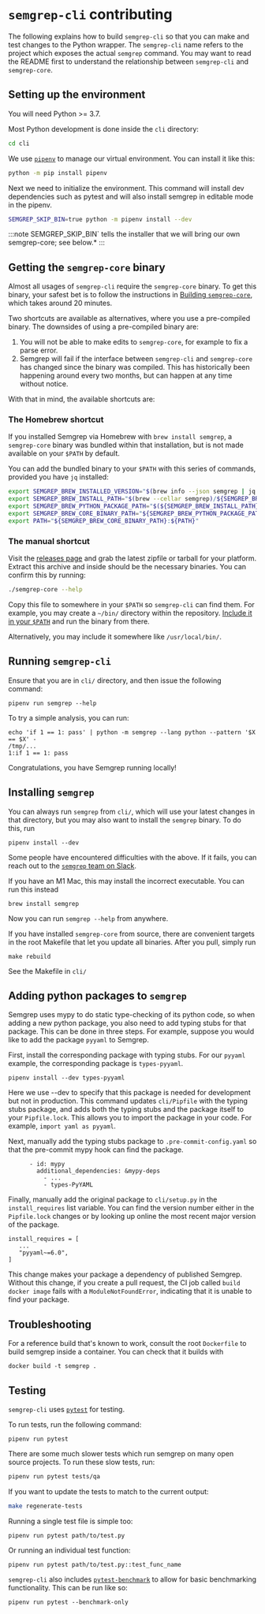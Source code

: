# `semgrep-cli` contributing


The following explains how to build `semgrep-cli` so that you can make and test changes to the Python wrapper.
The `semgrep-cli` name refers to the project which exposes the actual `semgrep` command.
You may want to read the README first to understand the relationship between `semgrep-cli` and `semgrep-core`.
## Setting up the environment

You will need Python >= 3.7.

Most Python development is done inside the `cli` directory:

```bash
cd cli
```

We use [`pipenv`](https://github.com/pypa/pipenv) to manage our virtual environment.
You can install it like this:

```bash
python -m pip install pipenv
```

Next we need to initialize the environment.
This command will install dev dependencies such as pytest and will also install semgrep in editable mode in the pipenv.

```bash
SEMGREP_SKIP_BIN=true python -m pipenv install --dev
```

:::note
SEMGREP_SKIP_BIN` tells the installer that we will bring our own semgrep-core; see below.*
:::

## Getting the `semgrep-core` binary

Almost all usages of `semgrep-cli` require the `semgrep-core` binary.
To get this binary,
your safest bet is to follow the instructions in [Building `semgrep-core`](semgrep-core-contributing.md#building-semgrep-core),
which takes around 20 minutes.

Two shortcuts are available as alternatives,
where you use a pre-compiled binary.
The downsides of using a pre-compiled binary are:

1. You will not be able to make edits to `semgrep-core`,
   for example to fix a parse error.
2. Semgrep will fail if the interface between `semgrep-cli` and `semgrep-core` has changed
   since the binary was compiled.
   This has historically been happening around every two months,
   but can happen at any time without notice.

With that in mind, the available shortcuts are:
### The Homebrew shortcut

If you installed Semgrep via Homebrew with `brew install semgrep`,
a `semgrep-core` binary was bundled within that installation,
but is not made available on your `$PATH` by default.

You can add the bundled binary to your `$PATH` with this series of commands,
provided you have `jq` installed:

```bash
export SEMGREP_BREW_INSTALLED_VERSION="$(brew info --json semgrep | jq '.[0].installed[0].version' -r)"
export SEMGREP_BREW_INSTALL_PATH="$(brew --cellar semgrep)/${SEMGREP_BREW_INSTALLED_VERSION}"
export SEMGREP_BREW_PYTHON_PACKAGE_PATH="$(${SEMGREP_BREW_INSTALL_PATH}/libexec/bin/python -m pip list -v | grep '^semgrep\b' | awk '{ print $3 }')"
export SEMGREP_BREW_CORE_BINARY_PATH="${SEMGREP_BREW_PYTHON_PACKAGE_PATH}/semgrep/bin"
export PATH="${SEMGREP_BREW_CORE_BINARY_PATH}:${PATH}"
```

### The manual shortcut

Visit the [releases page](https://github.com/returntocorp/semgrep/releases)
and grab the latest zipfile or tarball for your platform. Extract this archive
and inside should be the necessary binaries. You can confirm this by running:

```bash
./semgrep-core --help
```

Copy this file to somewhere in your `$PATH` so `semgrep-cli` can find them. For
example, you may create a `~/bin/` directory within the repository. [Include it in your `$PATH`](https://unix.stackexchange.com/questions/26047/how-to-correctly-add-a-path-to-path)
and run the binary from there.

Alternatively, you may include it somewhere like `/usr/local/bin/`.

## Running `semgrep-cli`

Ensure that you are in `cli/` directory, and then issue the following command:

```
pipenv run semgrep --help
```

To try a simple analysis, you can run:

```
echo 'if 1 == 1: pass' | python -m semgrep --lang python --pattern '$X == $X' -
/tmp/...
1:if 1 == 1: pass
```

Congratulations, you have Semgrep running locally!

## Installing `semgrep`

You can always run `semgrep` from `cli/`, which will use your latest changes in that directory, but you may also want to install the `semgrep` binary. To do this, run

```
pipenv install --dev
```

Some people have encountered difficulties with the above. If it fails, you can reach out to the [`semgrep` team on Slack](https://r2c.dev/slack).

If you have an M1 Mac, this may install the incorrect executable. You can run this instead
```
brew install semgrep
```

Now you can run `semgrep --help` from anywhere.

If you have installed `semgrep-core` from source, there are convenient targets in the root Makefile that let you update all binaries. After you pull, simply run

```
make rebuild
```

See the Makefile in `cli/`

## Adding python packages to `semgrep`

Semgrep uses mypy to do static type-checking of its python code, so when adding a new python package, you also need to add typing stubs for that package. This can be done in three steps. For example, suppose you would like to add the package `pyyaml` to Semgrep.

First, install the corresponding package with typing stubs. For our `pyyaml` example, the corresponding package is `types-pyyaml`.

```
pipenv install --dev types-pyyaml
```

Here we use --dev to specify that this package is needed for development but not in production. This command updates `cli/Pipfile` with the typing stubs package, and adds both the typing stubs and the package itself to your `Pipfile.lock`. This allows you to import the package in your code. For example, `import yaml as pyyaml`.

Next, manually add the typing stubs package to `.pre-commit-config.yaml` so that the pre-commit mypy hook can find the package.

```
      - id: mypy
        additional_dependencies: &mypy-deps
          - ...
          - types-PyYAML
```

Finally, manually add the original package to `cli/setup.py` in the `install_requires` list variable. You can find the version number either in the `Pipfile.lock` changes or by looking up online the most recent major version of the package.

```
install_requires = [
   ...
   "pyyaml~=6.0",
]
```

This change makes your package a dependency of published Semgrep. Without this change, if you create a pull request, the CI job called `build docker image` fails with a `ModuleNotFoundError`, indicating that it is unable to find your package.

## Troubleshooting

For a reference build that's known to work, consult the root `Dockerfile`
to build semgrep inside a container. You can check that it builds with

```
docker build -t semgrep .
```

## Testing

`semgrep-cli` uses [`pytest`](https://docs.pytest.org/en/latest/) for testing.

To run tests, run the following command:

```
pipenv run pytest
```

There are some much slower tests which run semgrep on many open source projects. To run these slow tests, run:

```sh
pipenv run pytest tests/qa
```

If you want to update the tests to match to the current output:
```sh
make regenerate-tests
```

Running a single test file is simple too:

```
pipenv run pytest path/to/test.py
```

Or running an individual test function:

```
pipenv run pytest path/to/test.py::test_func_name
```

`semgrep-cli` also includes [`pytest-benchmark`](https://pytest-benchmark.readthedocs.io/en/latest/)
to allow for basic benchmarking functionality. This can be run like so:

```
pipenv run pytest --benchmark-only
```
